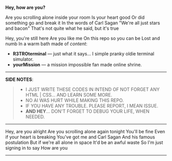 **Hey, how are you?**

Are you scrolling alone inside your room
Is your heart good
Or did something go and break it
In the words of Carl Sagan
"We're all just stars and bacon"
That's not quite what he said, but it's true

Hey, you're still here
Are you like me
On this repo so you can be
Lost and numb
In a warm bath made of *content*:
- **R3TROterminal** — just what it says... I simple pranky oldie terminal simulator.
- **yourMission** — a mission impossible fan made online shrine.

---

**SIDE NOTES**:
>- I JUST WRITE THESE CODES IN INTEND OF NOT FORGET ANY HTML | CSS... AND LEARN SOME MORE.
>- NO AI WAS HURT WHILE MAKING THIS REPO.
>- IF YOU HAVE ANY TROUBLE. PLEASE REPORT, I MEAN ISSUE. 
>- **AND HEY**... DON'T FORGET TO DEBUG YOUR LIFE, WHEN NEEDED.
---

Hey, are you alright
Are you scrolling alone again tonight
You'll be fine
Even if your heart is breaking
You've got me and Carl Sagan
And his famous postulation
But if we're all alone in space
It'd be an awful waste
So I'm just signing in to say
How are you

---